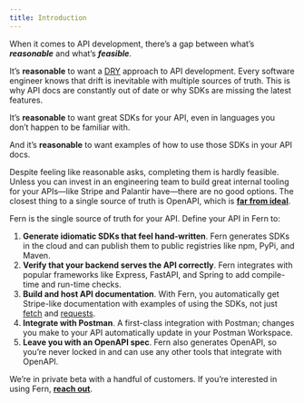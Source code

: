 ```yaml
---
title: Introduction
---
```


<!-- markdownlint-disable MD033 -->

When it comes to API development, there’s a gap between what’s **_reasonable_** and what’s **_feasible_**.

It’s **reasonable** to want a [DRY](https://en.wikipedia.org/wiki/Don%27t_repeat_yourself) approach to API development. Every software engineer knows that drift is inevitable with multiple sources of truth. This is why API docs are constantly out of date or why SDKs are missing the latest features.

It’s **reasonable** to want great SDKs for your API, even in languages you don’t happen to be familiar with.

And it’s **reasonable** to want examples of how to use those SDKs in your API docs.

Despite feeling like reasonable asks, completing them is hardly feasible. Unless you can invest in an engineering team to build great internal tooling for your APIs—like Stripe and Palantir have—there are no good options. The closest thing to a single source of truth is OpenAPI, which is [**far from ideal**](comparison.md#openapi).

Fern is the single source of truth for your API. Define your API in Fern to:

1. **Generate idiomatic SDKs that feel hand-written**. Fern generates SDKs in the cloud and can publish them to public registries like npm, PyPi, and Maven.
1. **Verify that your backend serves the API correctly**. Fern integrates with popular frameworks like Express, FastAPI, and Spring to add compile-time and run-time checks.
1. **Build and host API documentation**. With Fern, you automatically get Stripe-like documentation with examples of using the SDKs, not just [fetch](https://developer.mozilla.org/en-US/docs/Web/API/fetch) and [requests](https://pypi.org/project/requests/).
1. **Integrate with Postman**. A first-class integration with Postman; changes you make to your API automatically update in your Postman Workspace.
1. **Leave you with an OpenAPI spec**. Fern also generates OpenAPI, so you’re never locked in and can use any other tools that integrate with OpenAPI.

We’re in private beta with a handful of customers. If you’re interested in using Fern, [**reach out**](mailto:hey@buildwithfern.com?subject=%5BPrivate%20beta%5D%20Interest%20in%20joining).

